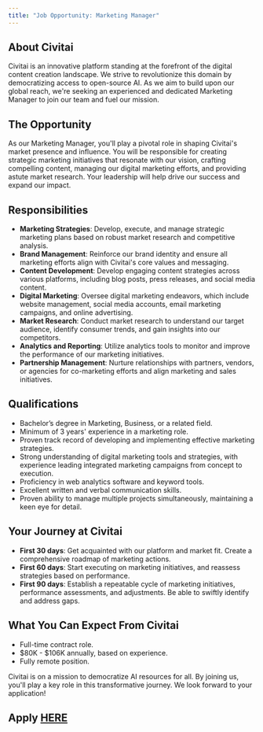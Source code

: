 ```yaml
---
title: "Job Opportunity: Marketing Manager"
---
```


## About Civitai

Civitai is an innovative platform standing at the forefront of the digital content creation landscape. We strive to revolutionize this domain by democratizing access to open-source AI. As we aim to build upon our global reach, we're seeking an experienced and dedicated Marketing Manager to join our team and fuel our mission.

## The Opportunity

As our Marketing Manager, you'll play a pivotal role in shaping Civitai's market presence and influence. You will be responsible for creating strategic marketing initiatives that resonate with our vision, crafting compelling content, managing our digital marketing efforts, and providing astute market research. Your leadership will help drive our success and expand our impact.

## Responsibilities

- **Marketing Strategies**: Develop, execute, and manage strategic marketing plans based on robust market research and competitive analysis.
- **Brand Management**: Reinforce our brand identity and ensure all marketing efforts align with Civitai's core values and messaging.
- **Content Development**: Develop engaging content strategies across various platforms, including blog posts, press releases, and social media content.
- **Digital Marketing**: Oversee digital marketing endeavors, which include website management, social media accounts, email marketing campaigns, and online advertising.
- **Market Research**: Conduct market research to understand our target audience, identify consumer trends, and gain insights into our competitors.
- **Analytics and Reporting**: Utilize analytics tools to monitor and improve the performance of our marketing initiatives.
- **Partnership Management**: Nurture relationships with partners, vendors, or agencies for co-marketing efforts and align marketing and sales initiatives.

## Qualifications

- Bachelor’s degree in Marketing, Business, or a related field.
- Minimum of 3 years' experience in a marketing role.
- Proven track record of developing and implementing effective marketing strategies.
- Strong understanding of digital marketing tools and strategies, with experience leading integrated marketing campaigns from concept to execution.
- Proficiency in web analytics software and keyword tools.
- Excellent written and verbal communication skills.
- Proven ability to manage multiple projects simultaneously, maintaining a keen eye for detail.

## Your Journey at Civitai

- **First 30 days**: Get acquainted with our platform and market fit. Create a comprehensive roadmap of marketing actions.
- **First 60 days**: Start executing on marketing initiatives, and reassess strategies based on performance.
- **First 90 days**: Establish a repeatable cycle of marketing initiatives, performance assessments, and adjustments. Be able to swiftly identify and address gaps.

## What You Can Expect From Civitai

- Full-time contract role.
- $80K - $106K annually, based on experience.
- Fully remote position.

Civitai is on a mission to democratize AI resources for all. By joining us, you'll play a key role in this transformative journey. We look forward to your application!

## Apply [HERE](https://forms.clickup.com/8459928/f/825mr-5820/BEIF9TG69LYV9MQVSW)
